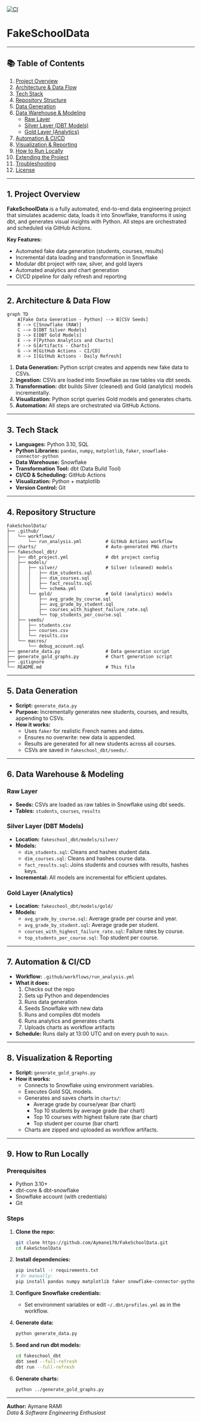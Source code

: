 [![CI](https://github.com/Aymane170/FakeSchoolData/actions/workflows/run_analysis.yml/badge.svg)](https://github.com/Aymane170/FakeSchoolData/actions/workflows/run_analysis.yml)

# FakeSchoolData

---

## 📚 Table of Contents

1. [Project Overview](#project-overview)
2. [Architecture & Data Flow](#architecture--data-flow)
3. [Tech Stack](#tech-stack)
4. [Repository Structure](#repository-structure)
5. [Data Generation](#data-generation)
6. [Data Warehouse & Modeling](#data-warehouse--modeling)
    - [Raw Layer](#raw-layer)
    - [Silver Layer (DBT Models)](#silver-layer-dbt-models)
    - [Gold Layer (Analytics)](#gold-layer-analytics)
7. [Automation & CI/CD](#automation--cicd)
8. [Visualization & Reporting](#visualization--reporting)
9. [How to Run Locally](#how-to-run-locally)
10. [Extending the Project](#extending-the-project)
11. [Troubleshooting](#troubleshooting)
12. [License](#license)

---

## 1. Project Overview

**FakeSchoolData** is a fully automated, end-to-end data engineering project that simulates academic data, loads it into Snowflake, transforms it using dbt, and generates visual insights with Python. All steps are orchestrated and scheduled via GitHub Actions.

**Key Features:**
- Automated fake data generation (students, courses, results)
- Incremental data loading and transformation in Snowflake
- Modular dbt project with raw, silver, and gold layers
- Automated analytics and chart generation
- CI/CD pipeline for daily refresh and reporting

---

## 2. Architecture & Data Flow

```mermaid
graph TD
    A[Fake Data Generation - Python] --> B[CSV Seeds]
    B --> C[Snowflake (RAW)]
    C --> D[DBT Silver Models]
    D --> E[DBT Gold Models]
    E --> F[Python Analytics and Charts]
    F --> G[Artifacts - Charts]
    G --> H[GitHub Actions - CI/CD]
    H --> I[GitHub Actions - Daily Refresh]
```

1. **Data Generation:** Python script creates and appends new fake data to CSVs.
2. **Ingestion:** CSVs are loaded into Snowflake as raw tables via dbt seeds.
3. **Transformation:** dbt builds Silver (cleaned) and Gold (analytics) models incrementally.
4. **Visualization:** Python script queries Gold models and generates charts.
5. **Automation:** All steps are orchestrated via GitHub Actions.

---

## 3. Tech Stack

- **Languages:** Python 3.10, SQL
- **Python Libraries:** `pandas`, `numpy`, `matplotlib`, `faker`, `snowflake-connector-python`
- **Data Warehouse:** Snowflake
- **Transformation Tool:** dbt (Data Build Tool)
- **CI/CD & Scheduling:** GitHub Actions
- **Visualization:** Python + matplotlib
- **Version Control:** Git

---

## 4. Repository Structure

```
FakeSchoolData/
├── .github/
│   └── workflows/
│       └── run_analysis.yml         # GitHub Actions workflow
├── charts/                          # Auto-generated PNG charts
├── fakeschool_dbt/
│   ├── dbt_project.yml              # dbt project config
│   ├── models/
│   │   ├── silver/                  # Silver (cleaned) models
│   │   │   ├── dim_students.sql
│   │   │   ├── dim_courses.sql
│   │   │   ├── fact_results.sql
│   │   │   └── schema.yml
│   │   └── gold/                    # Gold (analytics) models
│   │       ├── avg_grade_by_course.sql
│   │       ├── avg_grade_by_student.sql
│   │       ├── courses_with_highest_failure_rate.sql
│   │       └── top_students_per_course.sql
│   ├── seeds/
│   │   ├── students.csv
│   │   ├── courses.csv
│   │   └── results.csv
│   └── macros/
│       └── debug_account.sql
├── generate_data.py                 # Data generation script
├── generate_gold_graphs.py          # Chart generation script
├── .gitignore
└── README.md                        # This file
```

---

## 5. Data Generation

- **Script:** `generate_data.py`
- **Purpose:** Incrementally generates new students, courses, and results, appending to CSVs.
- **How it works:**
    - Uses `faker` for realistic French names and dates.
    - Ensures no overwrite: new data is appended.
    - Results are generated for all new students across all courses.
    - CSVs are saved in `fakeschool_dbt/seeds/`.

---

## 6. Data Warehouse & Modeling

### Raw Layer

- **Seeds:** CSVs are loaded as raw tables in Snowflake using dbt seeds.
- **Tables:** `students`, `courses`, `results`

### Silver Layer (DBT Models)

- **Location:** `fakeschool_dbt/models/silver/`
- **Models:**
    - `dim_students.sql`: Cleans and hashes student data.
    - `dim_courses.sql`: Cleans and hashes course data.
    - `fact_results.sql`: Joins students and courses with results, hashes keys.
- **Incremental:** All models are incremental for efficient updates.

### Gold Layer (Analytics)

- **Location:** `fakeschool_dbt/models/gold/`
- **Models:**
    - `avg_grade_by_course.sql`: Average grade per course and year.
    - `avg_grade_by_student.sql`: Average grade per student.
    - `courses_with_highest_failure_rate.sql`: Failure rates by course.
    - `top_students_per_course.sql`: Top student per course.

---

## 7. Automation & CI/CD

- **Workflow:** `.github/workflows/run_analysis.yml`
- **What it does:**
    1. Checks out the repo
    2. Sets up Python and dependencies
    3. Runs data generation
    4. Seeds Snowflake with new data
    5. Runs and compiles dbt models
    6. Runs analytics and generates charts
    7. Uploads charts as workflow artifacts
- **Schedule:** Runs daily at 13:00 UTC and on every push to `main`.

---

## 8. Visualization & Reporting

- **Script:** `generate_gold_graphs.py`
- **How it works:**
    - Connects to Snowflake using environment variables.
    - Executes Gold SQL models.
    - Generates and saves charts in `charts/`:
        - Average grade by course/year (bar chart)
        - Top 10 students by average grade (bar chart)
        - Top 10 courses with highest failure rate (bar chart)
        - Top student per course (bar chart)
    - Charts are zipped and uploaded as workflow artifacts.

---

## 9. How to Run Locally

### Prerequisites

- Python 3.10+
- dbt-core & dbt-snowflake
- Snowflake account (with credentials)
- Git

### Steps

1. **Clone the repo:**
    ```sh
    git clone https://github.com/Aymane170/FakeSchoolData.git
    cd FakeSchoolData
    ```

2. **Install dependencies:**
    ```sh
    pip install -r requirements.txt
    # Or manually:
    pip install pandas numpy matplotlib faker snowflake-connector-python dbt-core dbt-snowflake
    ```

3. **Configure Snowflake credentials:**
    - Set environment variables or edit `~/.dbt/profiles.yml` as in the workflow.

4. **Generate data:**
    ```sh
    python generate_data.py
    ```

5. **Seed and run dbt models:**
    ```sh
    cd fakeschool_dbt
    dbt seed --full-refresh
    dbt run --full-refresh
    ```

6. **Generate charts:**
    ```sh
    python ../generate_gold_graphs.py
    ```
---

**Author:**
Aymane RAMI  
*Data & Software Engineering Enthusiast*